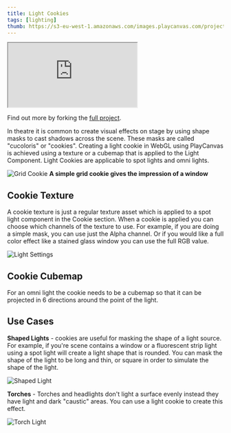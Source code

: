 ```yaml
---
title: Light Cookies
tags: [lighting]
thumb: https://s3-eu-west-1.amazonaws.com/images.playcanvas.com/projects/12/409793/19BDEF-image-75.jpg
---
```


<div className="iframe-container">
    <iframe src="https://playcanv.as/p/AGtssoOU/" title="Light Cookies"></iframe>
</div>

Find out more by forking the [full project][1].

In theatre it is common to create visual effects on stage by using shape masks to cast shadows across the scene. These masks are called "cucoloris" or "cookies". Creating a light cookie in WebGL using PlayCanvas is achieved using a texture or a cubemap that is applied to the Light Component. Light Cookies are applicable to spot lights and omni lights.

![Grid Cookie](/img/tutorials/intermediate/light-cookies/window-cookie.jpg)
**A simple grid cookie gives the impression of a window**

## Cookie Texture

A cookie texture is just a regular texture asset which is applied to a spot light component in the Cookie section. When a cookie is applied you can choose which channels of the texture to use. For example, if you are doing a simple mask, you can use just the Alpha channel. Or if you would like a full color effect like a stained glass window you can use the full RGB value.

![Light Settings](/img/tutorials/intermediate/light-cookies/cookie-setting.jpg)

## Cookie Cubemap

For an omni light the cookie needs to be a cubemap so that it can be projected in 6 directions around the point of the light.

## Use Cases

**Shaped Lights** - cookies are useful for masking the shape of a light source. For example, if you're scene contains a window or a fluorescent strip light using a spot light will create a light shape that is rounded. You can mask the shape of the light to be long and thin, or square in order to simulate the shape of the light.

![Shaped Light](/img/tutorials/intermediate/light-cookies/square-cookie.jpg)

**Torches** - Torches and headlights don't light a surface evenly instead they have light and dark "caustic" areas. You can use a light cookie to create this effect.

![Torch Light](/img/tutorials/intermediate/light-cookies/torch-cookie.jpg)

[1]: https://playcanvas.com/project/409793/overview/example-light-cookies
